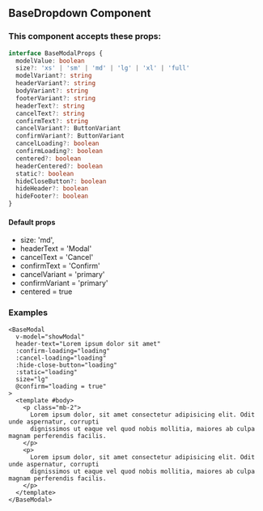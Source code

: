 ## BaseDropdown Component

### This component accepts these props:

```ts
interface BaseModalProps {
  modelValue: boolean
  size?: 'xs' | 'sm' | 'md' | 'lg' | 'xl' | 'full'
  modelVariant?: string
  headerVariant?: string
  bodyVariant?: string
  footerVariant?: string
  headerText?: string
  cancelText?: string
  confirmText?: string
  cancelVariant?: ButtonVariant
  confirmVariant?: ButtonVariant
  cancelLoading?: boolean
  confirmLoading?: boolean
  centered?: boolean
  headerCentered?: boolean
  static?: boolean
  hideCloseButton?: boolean
  hideHeader?: boolean
  hideFooter?: boolean
}
```

#### Default props

- size: 'md',
- headerText = 'Modal'
- cancelText = 'Cancel'
- confirmText = 'Confirm'
- cancelVariant = 'primary'
- confirmVariant = 'primary'
- centered = true

### Examples

```vue
<BaseModal
  v-model="showModal"
  header-text="Lorem ipsum dolor sit amet"
  :confirm-loading="loading"
  :cancel-loading="loading"
  :hide-close-button="loading"
  :static="loading"
  size="lg"
  @confirm="loading = true"
>
  <template #body>
    <p class="mb-2">
      Lorem ipsum dolor, sit amet consectetur adipisicing elit. Odit unde aspernatur, corrupti
      dignissimos ut eaque vel quod nobis mollitia, maiores ab culpa magnam perferendis facilis.
    </p>
    <p>
      Lorem ipsum dolor, sit amet consectetur adipisicing elit. Odit unde aspernatur, corrupti
      dignissimos ut eaque vel quod nobis mollitia, maiores ab culpa magnam perferendis facilis.
    </p>
  </template>
</BaseModal>
```
